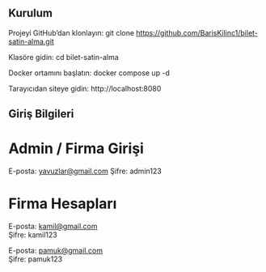 
## Kurulum 

Projeyi GitHub’dan klonlayın:  git clone https://github.com/BarisKilinc1/bilet-satin-alma.git

Klasöre gidin:  cd bilet-satin-alma

Docker ortamını başlatın: docker compose up -d

Tarayıcıdan siteye gidin: http://localhost:8080


## Giriş Bilgileri

# Admin / Firma Girişi
E-posta: yavuzlar@gmail.com 
Şifre: admin123


# Firma Hesapları
E-posta: kamil@gmail.com  
Şifre: kamil123

E-posta: pamuk@gmail.com  
Şifre: pamuk123
